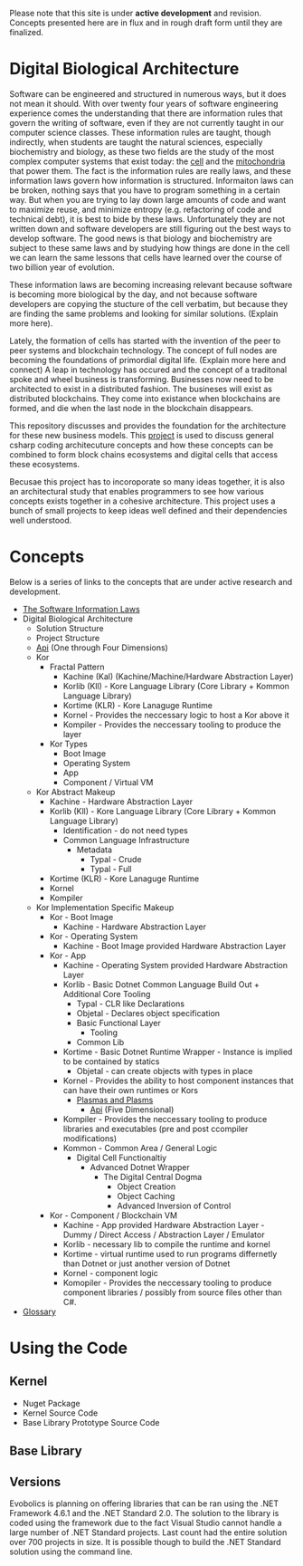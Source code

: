 Please note that this site is under **active development** and revision.  Concepts presented here are in flux and in rough draft form until they are finalized.  

# Digital Biological Architecture

Software can be engineered and structured in numerous ways, but it does not mean it should.  With over twenty four years of software engineering experience comes the understanding that there are information rules that govern the writing of software, even if they are not currently taught in our computer science classes.  These information rules are taught, though indirectly, when students are taught the natural sciences, especially biochemistry and biology, as these two fields are the study of the most complex computer systems that exist today: the [cell](https://www.youtube.com/watch?v=wJyUtbn0O5Y) and the [mitochondria](https://www.youtube.com/watch?v=RrS2uROUjK4) that power them.  The fact is the information rules are really laws, and these information laws govern how information is structured.  Informaiton laws can be broken, nothing says that you have to program something in a certain way.   But when you are trying to lay down large amounts of code and want to maximize reuse, and minimize entropy (e.g. refactoring of code and technical debt), it is best to bide by these laws.  Unfortunately they are not written down and software developers are still figuring out the best ways to develop software.  The good news is that biology and biochemistry are subject to these same laws and by studying how things are done in the cell we can learn the same lessons that cells have learned over the course of two billion year of evolution.  

These information laws are becoming increasing relevant because software is becoming more biological by the day, and not because software developers are copying the stucture of the cell verbatim, but because they are finding the same problems and looking for similar solutions.  (Explain more here).  

Lately, the formation of cells has started with the invention of the peer to peer systems and blockchain technology.  The concept of full nodes are becoming the foundations of primordial digital life.  (Explain more here and connect) A leap in technology has occured and the concept of a traditonal spoke and wheel business is transforming.  Businesses now need to be architected to exist in a distributed fashion.  The busineses will exist as distributed blockchains.  They come into existance when blockchains are formed, and die when the last node in the blockchain disappears.  

This repository discusses and provides the foundation for the architecture for these new business models.  This [project](https://github.com/E01D/Architecture/wiki) is used to discuss general csharp coding architecuture concepts and how these concepts can be combined to form block chains ecosystems and digital cells that access these ecosystems. 

Becusae this project has to incoroporate so many ideas together, it is also an architectural study that enables programmers to see how various concepts exists together in a cohesive architecture.  This project uses a bunch of small projects to keep ideas well defined and their dependencies well understood.

# Concepts

Below is a series of links to the concepts that are under active research and development.  

* [The Software Information Laws](https://github.com/E01D/Digital-Biological-Architecture/wiki/Information-Rules)
* Digital Biological Architecture
  * Solution Structure
  * Project Structure
  * [Api]() (One through Four Dimensions)
  * Kor
    * Fractal Pattern
      * Kachine (Kal) (Kachine/Machine/Hardware Abstraction Layer)
      * Korlib (Kll) - Kore Language Library (Core Library + Kommon Language Library)
      * Kortime (KLR) - Kore Lanaguge Runtime
      * Kornel - Provides the neccessary logic to host a Kor above it
      * Kompiler - Provides the neccessary tooling to produce the layer
    * Kor Types
      * Boot Image
      * Operating System
      * App
      * Component / Virtual VM
  * Kor Abstract Makeup
    * Kachine - Hardware Abstraction Layer
    * Korlib (Kll) - Kore Language Library (Core Library + Kommon Language Library)
      * Identification - do not need types    
      * Common Language Infrastructure
        * Metadata
          * Typal - Crude
          * Typal - Full
    * Kortime (KLR) - Kore Lanaguge Runtime
    * Kornel
    * Kompiler
  * Kor Implementation Specific Makeup
    * Kor - Boot Image
      * Kachine - Hardware Abstraction Layer
    * Kor - Operating System
      * Kachine - Boot Image provided Hardware Abstraction Layer
    * Kor - App
      * Kachine - Operating System provided Hardware Abstraction Layer
      * Korlib  - Basic Dotnet Common Language Build Out + Additional Core Tooling
        * Typal - CLR like Declarations
        * Objetal - Declares object specification
        * Basic Functional Layer
           * Tooling
        * Common Lib
      * Kortime - Basic Dotnet Runtime Wrapper - Instance is implied to be contained by statics 
        * Objetal - can create objects with types in place
      * Kornel - Provides the ability to host component instances that can have their own runtimes or Kors
         * [Plasmas and Plasms](https://github.com/E01D/Digital-Biological-Architecture/wiki/Kernel)
           * [Api]() (Five Dimensional)
      * Kompiler - Provides the neccessary tooling to produce libraries and executables (pre and post ccompiler modifications)
      * Kommon - Common Area / General Logic
        * Digital Cell Functionaltiy
          * Advanced Dotnet Wrapper
             * The Digital Central Dogma
               * Object Creation
               * Object Caching
               * Advanced Inversion of Control
    * Kor - Component / Blockchain VM
      * Kachine - App provided Hardware Abstraction Layer - Dummy / Direct Access / Abstraction Layer / Emulator
      * Korlib - necessary lib to compile the runtime and kornel
      * Kortime - virtual runtime used to run programs differnetly than Dotnet or just another version of Dotnet
      * Kornel - component logic
      * Komopiler -  Provides the neccessary tooling to produce component libraries / possibly from source files other than C#.
* [Glossary](https://github.com/E01D/Digital-Biological-Architecture/wiki/Glossary)

# Using the Code

## Kernel

* Nuget Package
* Kernel Source Code
* Base Library Prototype Source Code

## Base Library

## Versions
Evobolics is planning on offering libraries that can be ran using the .NET Framework 4.6.1 and the .NET Standard 2.0.  The solution to the library is coded using the framework due to the fact Visual Studio cannot handle a large number of .NET Standard projects.  Last count had the entire solution over 700 projects in size.  It is possible though to build the .NET Standard solution using the command line.





